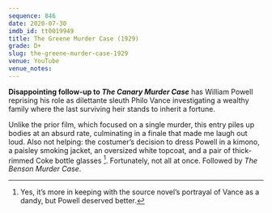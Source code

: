 ```yaml
---
sequence: 846
date: 2020-07-30
imdb_id: tt0019949
title: The Greene Murder Case (1929)
grade: D+
slug: the-greene-murder-case-1929
venue: YouTube
venue_notes:
---
```


**Disappointing follow-up to <span data-imdb-id="tt0019745">_The Canary Murder Case_</span>** has William Powell reprising his role as dilettante sleuth Philo Vance investigating a wealthy family where the last surviving heir stands to inherit a fortune.

<!-- end -->

Unlike the prior film, which focused on a single murder, this entry piles up bodies at an absurd rate, culminating in a finale that made me laugh out loud. Also not helping: the costumer’s decision to dress Powell in a kimono, a paisley smoking jacket, an oversized white topcoat, and a pair of thick-rimmed Coke bottle glasses [^1]. Fortunately, not all at once. Followed by <span data-imdb-id="tt0020679">_The Benson Murder Case_</span>.

[^1]: Yes, it’s more in keeping with the source novel’s portrayal of Vance as a dandy, but Powell deserved better.